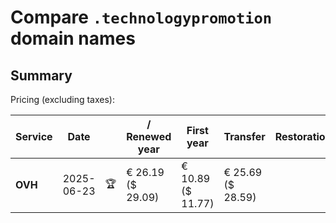 # Compare `.technologypromotion` domain names

## Summary

Pricing (excluding taxes):

| Service | Date |  | / Renewed year | First year | Transfer | Restoration |
|--|--|--|--|--|--|--|
| **OVH** | 2025-06-23 | 🏆 | € 26.19<br>($ 29.09) | € 10.89<br>($ 11.77) | € 25.69<br>($ 28.59) |  |
